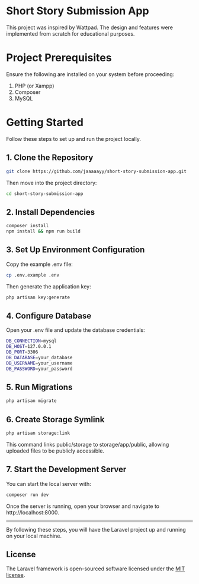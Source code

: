 # Short Story Submission App
This project was inspired by Wattpad. The design and features were implemented from scratch for educational purposes.

# Project Prerequisites
Ensure the following are installed on your system before proceeding:
1. PHP (or Xampp)
2. Composer
3. MySQL

# Getting Started
Follow these steps to set up and run the project locally.
## 1. Clone the Repository
```bash
git clone https://github.com/jaaaaayy/short-story-submission-app.git
```

Then move into the project directory:
```bash
cd short-story-submission-app
```

## 2. Install Dependencies
```bash
composer install
npm install && npm run build
```

## 3. Set Up Environment Configuration
Copy the example .env file:

```bash
cp .env.example .env
```
Then generate the application key:
```bash
php artisan key:generate
```

## 4. Configure Database
Open your .env file and update the database credentials:
```bash
DB_CONNECTION=mysql
DB_HOST=127.0.0.1
DB_PORT=3306
DB_DATABASE=your_database
DB_USERNAME=your_username
DB_PASSWORD=your_password

```
## 5. Run Migrations
```bash
php artisan migrate
```

## 6. Create Storage Symlink
```bash
php artisan storage:link
```
This command links public/storage to storage/app/public, allowing uploaded files to be publicly accessible.

## 7. Start the Development Server
You can start the local server with:
```bash
composer run dev
```
Once the server is running, open your browser and navigate to http://localhost:8000.

---

By following these steps, you will have the Laravel project up and running on your local machine.

## License

The Laravel framework is open-sourced software licensed under the [MIT license](https://opensource.org/licenses/MIT).
